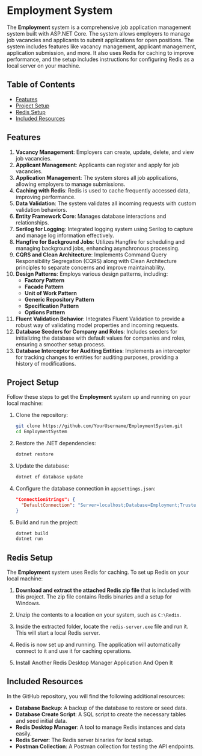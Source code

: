 # Employment System

The **Employment** system is a comprehensive job application management system built with ASP.NET Core. The system allows employers to manage job vacancies and applicants to submit applications for open positions. The system includes features like vacancy management, applicant management, application submission, and more. It also uses Redis for caching to improve performance, and the setup includes instructions for configuring Redis as a local server on your machine.

## Table of Contents

- [Features](#features)
- [Project Setup](#project-setup)
- [Redis Setup](#redis-setup)
- [Included Resources](#included-resources)

## Features

1. **Vacancy Management**: Employers can create, update, delete, and view job vacancies.
2. **Applicant Management**: Applicants can register and apply for job vacancies.
3. **Application Management**: The system stores all job applications, allowing employers to manage submissions.
4. **Caching with Redis**: Redis is used to cache frequently accessed data, improving performance.
5. **Data Validation**: The system validates all incoming requests with custom validation behaviors.
6. **Entity Framework Core**: Manages database interactions and relationships.
7. **Serilog for Logging**: Integrated logging system using Serilog to capture and manage log information effectively.
8. **Hangfire for Background Jobs**: Utilizes Hangfire for scheduling and managing background jobs, enhancing asynchronous processing.
9. **CQRS and Clean Architecture**: Implements Command Query Responsibility Segregation (CQRS) along with Clean Architecture principles to separate concerns and improve maintainability.
10. **Design Patterns**: Employs various design patterns, including:
    - **Factory Pattern**
    - **Facade Pattern**
    - **Unit of Work Pattern**
    - **Generic Repository Pattern**
    - **Specification Pattern**
    - **Options Pattern**
11. **Fluent Validation Behavior**: Integrates Fluent Validation to provide a robust way of validating model properties and incoming requests.
12. **Database Seeders for Company and Roles**: Includes seeders for initializing the database with default values for companies and roles, ensuring a smoother setup process.
13. **Database Interceptor for Auditing Entities**: Implements an interceptor for tracking changes to entities for auditing purposes, providing a history of modifications.

## Project Setup

Follow these steps to get the **Employment** system up and running on your local machine:

1. Clone the repository:

   ```bash
   git clone https://github.com/YourUsername/EmploymentSystem.git
   cd EmploymentSystem
   ```

2. Restore the .NET dependencies:

   ```bash
   dotnet restore
   ```

3. Update the database:

   ```bash
   dotnet ef database update
   ```

4. Configure the database connection in `appsettings.json`:

   ```json
   "ConnectionStrings": {
     "DefaultConnection": "Server=localhost;Database=Employment;Trusted_Connection=True;"
   }
   ```

5. Build and run the project:
   ```bash
   dotnet build
   dotnet run
   ```

## Redis Setup

The **Employment** system uses Redis for caching. To set up Redis on your local machine:

1. **Download and extract the attached Redis zip file** that is included with this project. The zip file contains Redis binaries and a setup for Windows.
2. Unzip the contents to a location on your system, such as `C:\Redis`.

3. Inside the extracted folder, locate the `redis-server.exe` file and run it. This will start a local Redis server.

4. Redis is now set up and running. The application will automatically connect to it and use it for caching operations.

5. Install Another Redis Desktop Manager Application And Open It

## Included Resources

In the GitHub repository, you will find the following additional resources:

- **Database Backup**: A backup of the database to restore or seed data.
- **Database Create Script**: A SQL script to create the necessary tables and seed initial data.
- **Redis Desktop Manager**: A tool to manage Redis instances and data easily.
- **Redis Server**: The Redis server binaries for local setup.
- **Postman Collection**: A Postman collection for testing the API endpoints.
